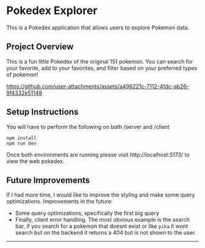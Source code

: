 # Pokedex Explorer

This is a Pokedex application that allows users to explore Pokemon data.

## Project Overview

This is a fun little Pokedex of the original 151 pokemon. You can search for your favorite, add to your favorites, and filter based on your preferred types of pokemon!

https://github.com/user-attachments/assets/a496221c-7112-4fdc-ab26-9f4332e51149

## Setup Instructions

You will have to perform the following on both /server and /client

```
npm install
npm run dev
```
Once both environments are running please visit http://localhost:5173/ to view the web pokedex.

## Future Improvements

If I had more time, I would like to improve the styling and make some query optimizations.
Improvements in the future:
- Some query optimizations, specifically the first big query
- Finally, client error handling. The most obvious example is the search bar, if you search for a pokemon that doesnt exist or like `pika` it wont search but on the backend it returns a 404 but is not shown to the user.
---
